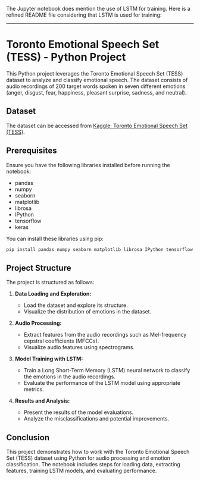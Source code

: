 The Jupyter notebook does mention the use of LSTM for training. Here is a refined README file considering that LSTM is used for training:

---

# Toronto Emotional Speech Set (TESS) - Python Project

This Python project leverages the Toronto Emotional Speech Set (TESS) dataset to analyze and classify emotional speech. The dataset consists of audio recordings of 200 target words spoken in seven different emotions (anger, disgust, fear, happiness, pleasant surprise, sadness, and neutral).

## Dataset

The dataset can be accessed from [Kaggle: Toronto Emotional Speech Set (TESS)](https://www.kaggle.com/datasets/ejlok1/toronto-emotional-speech-set-tess).

## Prerequisites

Ensure you have the following libraries installed before running the notebook:

- pandas
- numpy
- seaborn
- matplotlib
- librosa
- IPython
- tensorflow
- keras

You can install these libraries using pip:

```bash
pip install pandas numpy seaborn matplotlib librosa IPython tensorflow keras
```

## Project Structure

The project is structured as follows:

1. **Data Loading and Exploration:**
   - Load the dataset and explore its structure.
   - Visualize the distribution of emotions in the dataset.

2. **Audio Processing:**
   - Extract features from the audio recordings such as Mel-frequency cepstral coefficients (MFCCs).
   - Visualize audio features using spectrograms.

3. **Model Training with LSTM:**
   - Train a Long Short-Term Memory (LSTM) neural network to classify the emotions in the audio recordings.
   - Evaluate the performance of the LSTM model using appropriate metrics.

4. **Results and Analysis:**
   - Present the results of the model evaluations.
   - Analyze the misclassifications and potential improvements.

## Conclusion

This project demonstrates how to work with the Toronto Emotional Speech Set (TESS) dataset using Python for audio processing and emotion classification. The notebook includes steps for loading data, extracting features, training LSTM models, and evaluating performance.
